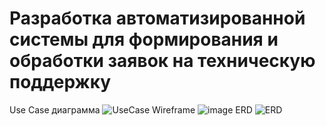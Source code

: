 # Разработка автоматизированной системы для формирования и обработки заявок на техническую поддержку
Use Case диаграмма
![UseCase](https://user-images.githubusercontent.com/100236466/218145642-5e4825f9-6b10-4282-9d5d-79d9bceb2a26.png)
Wireframe
![image](https://user-images.githubusercontent.com/100236466/218145827-446e5bd3-632b-460f-8931-2bf7275fd6ec.png)
ERD
![ERD](https://user-images.githubusercontent.com/100236466/218146459-b3f75db9-249a-4043-8d3e-5a7c35823ebb.png)
